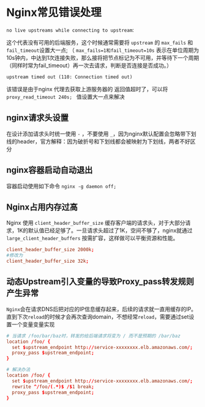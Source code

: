 # Nginx常见错误处理

`no live upstreams while connecting to upstream`:

这个代表没有可用的后端服务，这个时候通常需要将 `upstream` 的 `max_fails` 和 `fail_timeout`设置大一点;
（ `max_fails=1和fail_timeout=10s` 表示在单位周期为10s钟内，中达到1次连接失败，那么接将把节点标记为不可用，并等待下一个周期（同样时常为fail_timeout）再一次去请求，判断是否连接是否成功。）

`upstream timed out (110: Connection timed out)`

该错误是由于nginx 代理去获取上游服务器的 返回值超时了，可以将 `proxy_read_timeout 240s; ` 值设置大一点来解决

## nginx请求头设置

在设计添加请求头时统一使用 `-` ，不要使用 `_`，因为nginx默认配置会忽略带下划线的header，官方解释：因为破折号和下划线都会被映射为下划线，两者不好区分

## nginx容器启动自动退出

容器启动使用如下命令 `nginx -g daemon off;`

## Nginx占用内存过高

Nginx 使用 `client_header_buffer_size` 缓存客户端的请求头，对于大部分请求，1K的默认值已经足够了。一旦请求头超过了1K，空间不够了，nginx就通过 `large_client_header_buffers` 按需扩容，这样做可以平衡资源和性能。

```conf
client_header_buffer_size 2000k;
#修改为
client_header_buffer_size 32k;
```

## 动态Upstream引入变量的导致Proxy_pass转发规则产生异常

`Nginx`会在请求DNS后把对应的IP信息缓存起来，后续的请求就一直用缓存的IP。直到下次`reload`的时候才会再次查询domain，不想经常`reload`，需要通过set设置一个变量变量实现

```conf
# 当请求 /foo/bar/baz时，转发的给后端请求将变为 / 而不是预期的 /bar/baz
location /foo/ {
  set $upstream_endpoint http://service-xxxxxxxx.elb.amazonaws.com/;
  proxy_pass $upstream_endpoint;
}

# 解决办法
location /foo/ {
  set $upstream_endpoint http://service-xxxxxxxx.elb.amazonaws.com/;
  rewrite ^/foo/(.*)$ /$1 break;
  proxy_pass $upstream_endpoint;
}
```

